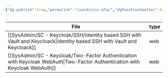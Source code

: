 ```yaml
---
{"dg-publish":true,"permalink":"/xardin/sc-mfa/","dgPassFrontmatter":true}
---
```



| File                                                                                                                           | type |
| ------------------------------------------------------------------------------------------------------------------------------ | ---- |
| [[SysAdmin/SC - Keycloak/SSH/Identity based SSH with Vault and Keycloack\|Identity based SSH with Vault and Keycloack]]     | web  |
| [[SysAdmin/SC - Keycloak/Two-Factor Authentication with Keycloak WebAuth\|Two-Factor Authentication with Keycloak WebAuth]] | web  |

